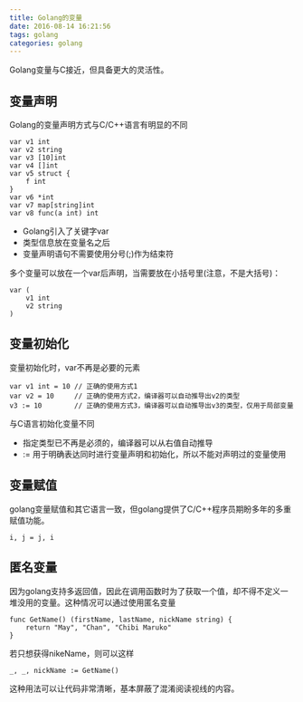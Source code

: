 ```yaml
---
title: Golang的变量
date: 2016-08-14 16:21:56
tags: golang
categories: golang
---
```

Golang变量与C接近，但具备更大的灵活性。
<!-- more -->

## 变量声明
Golang的变量声明方式与C/C++语言有明显的不同
```golang
var v1 int
var v2 string
var v3 [10]int
var v4 []int
var v5 struct {
    f int
}
var v6 *int
var v7 map[string]int
var v8 func(a int) int
```

* Golang引入了关键字var
* 类型信息放在变量名之后
* 变量声明语句不需要使用分号(;)作为结束符

多个变量可以放在一个var后声明，当需要放在小括号里(注意，不是大括号)：

```golang
var (
    v1 int
    v2 string
)
```

## 变量初始化
变量初始化时，var不再是必要的元素

```golang
var v1 int = 10 // 正确的使用方式1
var v2 = 10     // 正确的使用方式2，编译器可以自动推导出v2的类型
v3 := 10        // 正确的使用方式3，编译器可以自动推导出v3的类型，仅用于局部变量
```
与C语言初始化变量不同
* 指定类型已不再是必须的，编译器可以从右值自动推导
* := 用于明确表达同时进行变量声明和初始化，所以不能对声明过的变量使用

## 变量赋值
golang变量赋值和其它语言一致，但golang提供了C/C++程序员期盼多年的多重赋值功能。

```golang
i, j = j, i
```

## 匿名变量

因为golang支持多返回值，因此在调用函数时为了获取一个值，却不得不定义一堆没用的变量。这种情况可以通过使用匿名变量

```golang
func GetName() (firstName, lastName, nickName string) {
    return "May", "Chan", "Chibi Maruko"
}
```

若只想获得nikeName，则可以这样

```golang
_, _, nickName := GetName()
```

这种用法可以让代码非常清晰，基本屏蔽了混淆阅读视线的内容。
